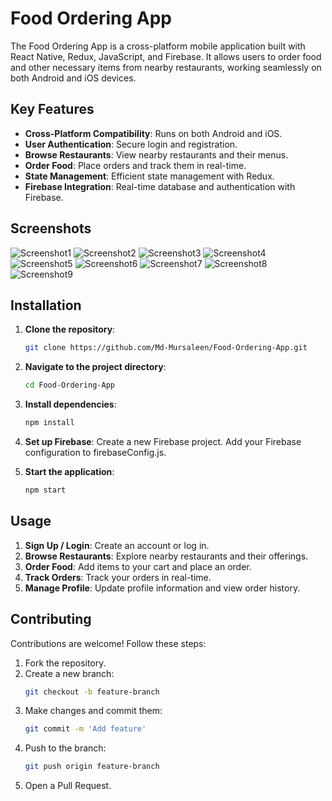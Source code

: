 # Food Ordering App

The Food Ordering App is a cross-platform mobile application built with React Native, Redux, JavaScript, and Firebase. It allows users to order food and other necessary items from nearby restaurants, working seamlessly on both Android and iOS devices.

## Key Features

- **Cross-Platform Compatibility**: Runs on both Android and iOS.
- **User Authentication**: Secure login and registration.
- **Browse Restaurants**: View nearby restaurants and their menus.
- **Order Food**: Place orders and track them in real-time.
- **State Management**: Efficient state management with Redux.
- **Firebase Integration**: Real-time database and authentication with Firebase.

## Screenshots

![Screenshot1](assets/screenshot1.jpeg)
![Screenshot2](assets/screenshot2.jpeg)
![Screenshot3](assets/screenshot3.jpeg)
![Screenshot4](assets/screenshot4.jpeg)
![Screenshot5](assets/screenshot5.jpeg)
![Screenshot6](assets/screenshot6.jpeg)
![Screenshot7](assets/screenshot7.jpeg)
![Screenshot8](assets/screenshot5.jpeg)
![Screenshot9](assets/screenshot9.jpeg)

## Installation

1. **Clone the repository**:
   ```bash
   git clone https://github.com/Md-Mursaleen/Food-Ordering-App.git
   
2. **Navigate to the project directory**:
   ```bash
   cd Food-Ordering-App
   
3. **Install dependencies**:
   ```bash
   npm install
   
4. **Set up Firebase**:
   Create a new Firebase project.
   Add your Firebase configuration to firebaseConfig.js.

5. **Start the application**:
   ```bash
   npm start

## Usage

1. **Sign Up / Login**: Create an account or log in.
2. **Browse Restaurants**: Explore nearby restaurants and their offerings.
3. **Order Food**: Add items to your cart and place an order.
4. **Track Orders**: Track your orders in real-time.
5. **Manage Profile**: Update profile information and view order history.

## Contributing

Contributions are welcome! Follow these steps:

1. Fork the repository.
2. Create a new branch:
   ```bash
   git checkout -b feature-branch
3. Make changes and commit them:
   ```bash
   git commit -m 'Add feature'
4. Push to the branch:
   ```bash
   git push origin feature-branch
5. Open a Pull Request.
